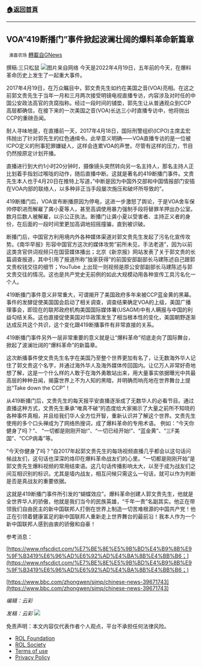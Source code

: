 ###  [:house:返回首頁](https://github.com/ourhimalayas/txt)
---


## VOA“419断播门”事件掀起波澜壮阔的爆料革命新篇章
` 澳喜农场` [轉載自GNews](https://gnews.org/zh-hans/2372648/)

撰稿:三只松鼠
![](https://assets.gnews.org/wp-content/uploads/2022/04/Slide1-24.jpg)图片来自网络
今天是2022年4月19日，五年前的今天，在爆料革命历史上发生了一起重大事件。

2017年4月19日，在万众瞩目中，郭文贵先生如约在美国之音(VOA)亮相。在这之前郭文贵先生于当年一月和三月两次接受明镜电视直播专访，内容涉及对时任的中国公安政法高官的贪腐指称。经过一段时间的铺垫，郭先生让从普通观众到CCP高层都确信，在接下来的一次美国之音(VOA)长达三小时直播专访中，他将抛出CCP的重磅丑闻。

耐人寻味地是，在直播前一天，2017年4月18日，国际刑警组织(ICPO)主席孟宏伟抛出了针对郭先生的红色通缉令。此举意义明确——VOA直播专访的是一位被ICPO定义的刑事犯罪嫌疑人，这样会连累VOA的声誉。尽管有这样的压力，节目仍然按原定计划开播。

直播进行到大约1小时20分钟时，摄像镜头突然转向另一名主持人，那名主持人正比划着手指划过喉咙的动作，随后直播中断。这就是著名的419断播门事件。文贵先生本人也于4月20日在推特上写道，”中断是因为中国外交部和中国情报部门安插在VOA内部的联络人，以多种非正当手段屡次施压和破坏所导致的”。

419断播门后，VOA宣布断播原因为停电，这进一步激怒了舆论，于是VOA舍车保帅停职进而解雇了龚小夏等人，甚至高调使用暴力强制手段将替罪羊押出办公室。数月后数人被解雇，以示公正执法。断播门让龚小夏以受害者、主持正义者的身份，在后面的一段时间里更加高调地招摇撞骗，直到被识破。

断播门后，中国官方利用境内外各种媒体渠道对郭文贵先生发起了污名化宣传攻势。《南华早报》形容中国官方这次的媒体攻势”前所未见，手法老道”，因为以前这类贪官供词视频只在国营媒体播出；北京《新京报》网站发表了关于郭文贵的长篇调查报道，其中引用了报道所称”独家获得”的前国安部副部长马建陈述自己跟郭文贵权钱交往的细节；YouTube 上出现一则视频是原公安部副部长马建陈述与郭文贵交往的情况。这也是共产党史无前例的如此大规模动用各种宣传工具污名化一个人。

419断播门事件意义非常重大，可谓揭开了美国政府多年来被CCP蓝金黄的黑幕。事件的发酵促使美国国会启动了相关调查，调查结果确定VOA的上级，美国广播理事会，即现在的联邦政府机构美国国际媒体署(USAGM)中有人瞒报与中国的利益勾结关系。这也直接促使美国对华政策发生了相当根本性的变化，美国朝野逐渐达成反共这个共识，这个变化跟419断播事件有非常直接的关系。

419断播门事件另外一层非常重要的意义就是让“爆料革命”彻底走向了国际舞台，掀起了波澜壮阔的“爆料革命”的新篇章。

这次断播事件使文贵先生名字在美国乃至整个世界更加有名了，让无数海外华人记住了郭文贵这个名字，并通过海外华人及海外媒体传回国内。让亿万人非常好奇地想了解，这是一个什么样的人敢于在海外勇敢站出来，用大量事实依据曝光中共最高层的种种丑闻，揭露世界上不为人知的黑暗，并明确而响亮地在世界舞台上提出“Take down the CCP”！

从419断播门后，文贵先生的每天报平安直播逐渐成了无数华人的必看节目。通过直播这种方式，文贵先生秉承“唯真不破”的态度给大家揭示了大量之前所不知晓的各种事件真相，并且给我们华人全方位开智，重新认识并了解这个世界。文贵先生使用的多个口头禅成为了网络热搜词，成了爆料革命的专用术语。 例如：“今天你健身了吗？”、 “一切都是刚刚开始!”、“一切已经开始!”、“蓝金黄”、“三F美国”、“CCP病毒”等。

“今天你健身了吗？”自2017年起郭文贵先生的每场视频直播几乎都会以这句话问候战友们，这句话也深深的烙印在爆料革命战友们的心里。“一切都是刚刚开始”是郭文贵先生爆料视频的常用结束语。这几句话传播影响太大，以至于成为战友们之间互相识别的标识。尤其是墙内战友，相互问候只需这么一句话，就可以作为判断是否是真战友的重要依据。

这就是419断播门事件所引发的“蝴蝶效应”。爆料革命创建人郭文贵先生，他就是全世界华人的骄傲，他就是我们当今的民族英雄，“千年一贵”名副其实。他正在带领我们自由民主的新中国联邦人打倒在世界上制造一切苦难根源的中国共产党！他正在引领着健康富足的新中国联邦人重新走上世界舞台的最前沿！我本人作为一个新中国联邦人感到由衷的骄傲和自豪！

参考消息：

[https://www.nfscdict.com/%E7%BE%8E%E5%9B%BD%E4%B9%8B%E9%9F%B3419%E6%96%AD%E6%92%AD%E4%BA%8B%E4%BB%B6；](https://www.nfscdict.com/%E7%BE%8E%E5%9B%BD%E4%B9%8B%E9%9F%B3419%E6%96%AD%E6%92%AD%E4%BA%8B%E4%BB%B6；)

[https://www.bbc.com/zhongwen/simp/chinese-news-39671743](https://www.bbc.com/zhongwen/simp/chinese-news-39671743)

*编辑：云彩*

*发稿：云彩*
![](https://assets.gnews.org/wp-content/uploads/2022/04/HA-2.jpg)


 

免责声明：本文内容仅代表作者个人观点，平台不承担任何法律风险。

- [ROL Foundation](https://rolfoundation.org/)
- [ROL Society](https://rolsociety.org/)
- [Terms of use](https://gnews.org/terms-of-use-3/)
- [Privacy Policy](https://gnews.org/privacy-policy/)
